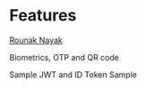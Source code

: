 # Features

[Rounak Nayak](https://app.gitbook.com/u/RorOqHhKklTnKrD1ah8L7tIjl782 "mention")

Biometrics, OTP and QR code

Sample JWT and ID Token Sample
